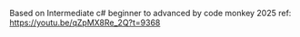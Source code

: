 Based on Intermediate c# beginner to advanced by code monkey 2025
ref: https://youtu.be/qZpMX8Re_2Q?t=9368



